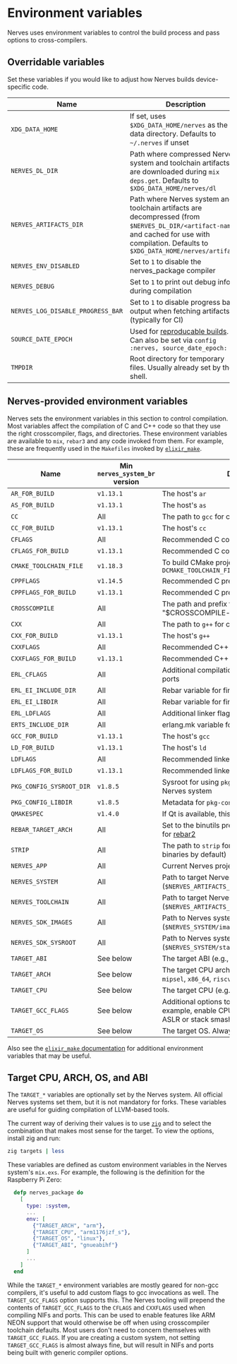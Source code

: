 # Environment variables

Nerves uses environment variables to control the build process and pass
options to cross-compilers.

## Overridable variables

Set these variables if you would like to adjust how Nerves builds
device-specific code.

| Name                              | Description |
| --------------------------------- | ----------- |
| `XDG_DATA_HOME`                   | If set, uses `$XDG_DATA_HOME/nerves` as the data directory. Defaults to `~/.nerves` if unset |
| `NERVES_DL_DIR`                   | Path where compressed Nerves system and toolchain artifacts are downloaded during `mix deps.get`. Defaults to `$XDG_DATA_HOME/nerves/dl` |
| `NERVES_ARTIFACTS_DIR`            | Path where Nerves system and toolchain artifacts are decompressed (from `$NERVES_DL_DIR/<artifact-name>`) and cached for use with compilation. Defaults to `$XDG_DATA_HOME/nerves/artifacts` |
| `NERVES_ENV_DISABLED`             | Set to `1` to disable the nerves_package compiler |
| `NERVES_DEBUG`                    | Set to `1` to print out debug info during compilation |
| `NERVES_LOG_DISABLE_PROGRESS_BAR` | Set to `1` to disable progress bar output when fetching artifacts (typically for CI) |
| `SOURCE_DATE_EPOCH`               | Used for [reproducable builds](https://reproducible-builds.org). Can also be set via `config :nerves, source_date_epoch: val` |
| `TMPDIR`                          | Root directory for temporary files. Usually already set by the shell.  |

## Nerves-provided environment variables

Nerves sets the environment variables in this section to control compilation.
Most variables affect the compilation of C and C++ code so that they use the
right crosscompiler, flags, and directories. These environment variables are
available to `mix`, `rebar3` and any code invoked from them. For example,
these are frequently used in the `Makefiles` invoked by
[`elixir_make`](https://hex.pm/packages/elixir_make).

| Name                     | Min `nerves_system_br` version | Description |
| ------------------------ | ------------------------------ | ----------- |
| `AR_FOR_BUILD`           | `v1.13.1`                      | The host's `ar` |
| `AS_FOR_BUILD`           | `v1.13.1`                      | The host's `as` |
| `CC`                     | All                            | The path to `gcc` for crosscompiling to the target |
| `CC_FOR_BUILD`           | `v1.13.1`                      | The host's `cc` |
| `CFLAGS`                 | All                            | Recommended C compilation flags |
| `CFLAGS_FOR_BUILD`       | `v1.13.1`                      | Recommended C compiler flags for the host |
| `CMAKE_TOOLCHAIN_FILE`   | `v1.18.3`                      | To build CMake projects, configure CMake with `-DCMAKE_TOOLCHAIN_FILE="$(CMAKE_TOOLCHAIN_FILE)"` |
| `CPPFLAGS`               | `v1.14.5`                      | Recommended C preprocessor flags |
| `CPPFLAGS_FOR_BUILD`     | `v1.13.1`                      | Recommended C preprocessor flags for the host |
| `CROSSCOMPILE`           | All                            | The path and prefix for the crosscompilers (e.g., "$CROSSCOMPILE-gcc" is the path to gcc) |
| `CXX`                    | All                            | The path to `g++` for crosscompiling to the target |
| `CXX_FOR_BUILD`          | `v1.13.1`                      | The host's `g++` |
| `CXXFLAGS`               | All                            | Recommended C++ compilation flags |
| `CXXFLAGS_FOR_BUILD`     | `v1.13.1`                      | Recommended C++ compiler flags for the host |
| `ERL_CFLAGS`             | All                            | Additional compilation flags for Erlang NIFs and ports |
| `ERL_EI_INCLUDE_DIR`     | All                            | Rebar variable for finding erl interface include files |
| `ERL_EI_LIBDIR`          | All                            | Rebar variable for finding erl interface libraries |
| `ERL_LDFLAGS`            | All                            | Additional linker flags for Erlang NIFs and ports |
| `ERTS_INCLUDE_DIR`       | All                            | erlang.mk variable for finding erts include files |
| `GCC_FOR_BUILD`          | `v1.13.1`                      | The host's `gcc` |
| `LD_FOR_BUILD`           | `v1.13.1`                      | The host's `ld` |
| `LDFLAGS`                | All                            | Recommended linker flags |
| `LDFLAGS_FOR_BUILD`      | `v1.13.1`                      | Recommended linker flags for the host |
| `PKG_CONFIG_SYSROOT_DIR` | `v1.8.5`                       | Sysroot for using `pkg-config` to find libraries in the Nerves system |
| `PKG_CONFIG_LIBDIR`      | `v1.8.5`                       | Metadata for `pkg-config` on the target |
| `QMAKESPEC`              | `v1.4.0`                       | If Qt is available, this points to the spec file |
| `REBAR_TARGET_ARCH`      | All                            | Set to the binutils prefix (e.g., `arm-linux-gnueabi`) for [rebar2](https://github.com/rebar/rebar) |
| `STRIP`                  | All                            | The path to `strip` for target binaries (Nerves strips binaries by default) |
| `NERVES_APP`             | All                            | Current Nerves project root path |
| `NERVES_SYSTEM`          | All                            | Path to target Nerves system to use (`$NERVES_ARTIFACTS_DIR/<system-name>`) |
| `NERVES_TOOLCHAIN`       | All                            | Path to target Nerves toolchain to use (`$NERVES_ARTIFACTS_DIR/<toolchain-name>`) |
| `NERVES_SDK_IMAGES`      | All                            | Path to Nerves system images directory (`$NERVES_SYSTEM/images`) |
| `NERVES_SDK_SYSROOT`     | All                            | Path to Nerves system sysroot directory (`$NERVES_SYSTEM/staging`) |
| `TARGET_ABI`             | See below                      | The target ABI (e.g., `gnueabihf`, `musl`) |
| `TARGET_ARCH`            | See below                      | The target CPU architecture (e.g., `arm`, `aarch64`, `mipsel`, `x86_64`, `riscv64`) |
| `TARGET_CPU`             | See below                      | The target CPU (e.g., `cortex_a7`) |
| `TARGET_GCC_FLAGS`       | See below                      | Additional options to be passed to `gcc`. For example, enable CPU-specific features or force ASLR or stack smash protections |
| `TARGET_OS`              | See below                      | The target OS. Always `linux` for Nerves. |

Also see the [`elixir_make`
documentation](https://hexdocs.pm/elixir_make/Mix.Tasks.Compile.ElixirMake.html#module-default-environment-variables)
for additional environment variables that may be useful.

## Target CPU, ARCH, OS, and ABI

The `TARGET_*` variables are optionally set by the Nerves system. All official
Nerves systems set them, but it is not mandatory for forks. These variables are
useful for guiding compilation of LLVM-based tools.

The current way of deriving their values is to use [`zig`](https://ziglang.org/)
and to select the combination that makes most sense for the target. To view the
options, install zig and run:

```sh
zig targets | less
```

These variables are defined as custom environment variables in the Nerves
system's `mix.exs`.  For example, the following is the definition for the
Raspberry Pi Zero:

```elixir
  defp nerves_package do
    [
      type: :system,
      ...
      env: [
        {"TARGET_ARCH", "arm"},
        {"TARGET_CPU", "arm1176jzf_s"},
        {"TARGET_OS", "linux"},
        {"TARGET_ABI", "gnueabihf"}
      ]
      ...
    ]
  end
```

While the `TARGET_*` environment variables are mostly geared for non-gcc
compilers, it's useful to add custom flags to gcc invocations as well. The
`TARGET_GCC_FLAGS` option supports this. The Nerves tooling will prepend the
contents of `TARGET_GCC_FLAGS` to the `CFLAGS` and `CXXFLAGS` used when
compiling NIFs and ports. This can be used to enable features like ARM NEON
support that would otherwise be off when using crosscompiler toolchain defaults.
Most users don't need to concern themselves with `TARGET_GCC_FLAGS`. If you are
creating a custom system, not setting `TARGET_GCC_FLAGS` is almost always fine,
but will result in NIFs and ports being built with generic compiler options.
